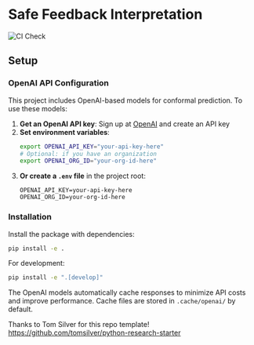# Safe Feedback Interpretation

![CI Check](https://github.com/ericlhu0/safe-feedback-interpretation/actions/workflows/ci.yml/badge.svg)

## Setup

### OpenAI API Configuration

This project includes OpenAI-based models for conformal prediction. To use these models:

1. **Get an OpenAI API key**: Sign up at [OpenAI](https://platform.openai.com/) and create an API key
2. **Set environment variables**:
   ```bash
   export OPENAI_API_KEY="your-api-key-here"
   # Optional: if you have an organization
   export OPENAI_ORG_ID="your-org-id-here"
   ```
3. **Or create a `.env` file** in the project root:
   ```
   OPENAI_API_KEY=your-api-key-here
   OPENAI_ORG_ID=your-org-id-here
   ```

### Installation

Install the package with dependencies:
```bash
pip install -e .
```

For development:
```bash
pip install -e ".[develop]"
```

The OpenAI models automatically cache responses to minimize API costs and improve performance. Cache files are stored in `.cache/openai/` by default.


Thanks to Tom Silver for this repo template! https://github.com/tomsilver/python-research-starter